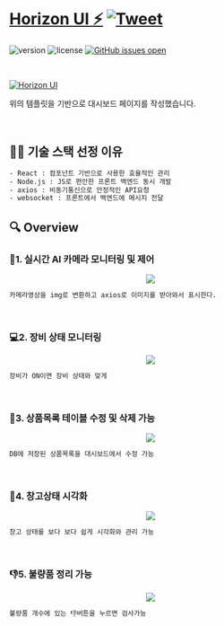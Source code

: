 # [Horizon UI ⚡️](https://horizon-ui.com/horizon-ui-chakra) [![Tweet](https://img.shields.io/twitter/url/http/shields.io.svg?style=social&logo=twitter)](https://twitter.com/intent/tweet?url=https://horizon-ui.com/&text=Check%20Horizon%20UI,%20the%20trendiest%20open-source%20admin%20template%20for%20Chakra%20UI%20&%20React!)

![version](https://img.shields.io/badge/version-1.3.0-brightgreen.svg)
![license](https://img.shields.io/badge/license-MIT-blue.svg)
[![GitHub issues open](https://img.shields.io/github/issues/horizon-ui/horizon-ui-chakra.svg?maxAge=2592000)](https://github.com/horizon-ui/horizon-ui-chakra/issues?q=is%3Aopen+is%3Aissue)

<p>&nbsp;</p>

[<img alt="Horizon UI" src="https://i.ibb.co/fdyTwz1/introduction-image-2.png" /> ](https://github.com/horizon-ui/horizon-ui-chakra)


위의 템플릿을 기반으로 대시보드 페이지를 작성했습니다.
<p>&nbsp;</p>


## 🤹🏻 기술 스택 선정 이유
```sh
- React : 컴포넌트 기반으로 사용한 효율적인 관리
- Node.js : JS로 편안한 프론트 백엔드 동시 개발
- axios : 비동기통신으로 안정적인 API요청
- websocket : 프론트에서 백엔드에 메시지 전달
``````
## 🔍 Overview

### 📸1. 실시간 AI 카메라 모니터링 및 제어

<center>
    <img src="./src/assets/img/dashboards/camera.gif" />
</center>

```sh
카메라영상을 img로 변환하고 axios로 이미지를 받아와서 표시한다.
``````
<br>

### 💻2. 장비 상태 모니터링

<center>
    <img src="./img/pic1.png" />
</center>

```sh
장비가 ON이면 장비 상태와 맞게 
``````
<br>

### 🔧3. 상품목록 테이블 수정 및 삭제 가능

<center>
    <img src="./src/assets/img/dashboards/db2.gif" />
</center>

```sh
DB에 저장된 상품목록을 대시보드에서 수정 가능
``````
<br>

### 🔎4. 창고상태 시각화

<center>
    <img src="./img/pic1.png" />
</center>

```sh
창고 상태를 보다 보다 쉽게 시각화와 관리 가능
``````
<br>

### 👎5. 불량품 정리 가능

<center>
    <img src="./img/pic1.png" />
</center>

```sh
불량품 개수에 있는 👎버튼을 누르면 검사가능
``````
<br>

